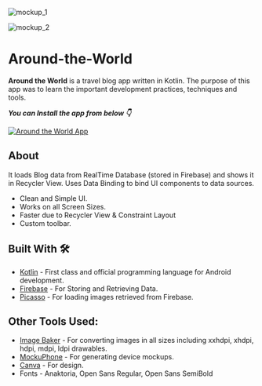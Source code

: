 
![mockup_1](https://user-images.githubusercontent.com/68431056/122456897-b2341300-cfcb-11eb-9b35-95e5e2ab7fea.png)

![mockup_2](https://user-images.githubusercontent.com/68431056/122457515-5ae27280-cfcc-11eb-92b5-71f29e6ac35b.png)

# Around-the-World
**Around the World** is a travel blog app written in Kotlin. The purpose of this app was to learn the important development practices, techniques and tools.


***You can Install the app from below 👇***

[![Around the World App](https://img.shields.io/badge/Around%20the%20World-APK-orange)](https://github.com/gopal326/Around-the-World/raw/master/app/Around%20the%20World.apk)


## About
It loads Blog data from RealTime Database (stored in Firebase) and shows it in Recycler View. Uses Data Binding to bind UI components to data sources.
- Clean and Simple UI.
- Works on all Screen Sizes.
- Faster due to Recycler View & Constraint Layout
- Custom toolbar.

## Built With 🛠
- [Kotlin](https://kotlinlang.org/) - First class and official programming language for Android development.
- [Firebase](https://firebase.google.com/) - For Storing and Retrieving Data.
- [Picasso](https://square.github.io/picasso/) - For loading images retrieved from Firebase.

## Other Tools Used:
- [Image Baker](https://www.img-bak.in/) - For converting images in all sizes including xxhdpi, xhdpi, hdpi, mdpi, ldpi drawables.
- [MockuPhone](https://mockuphone.com/) - For generating device mockups.
- [Canva](https://www.canva.com/) - For design.
- Fonts - Anaktoria, Open Sans Regular, Open Sans SemiBold
